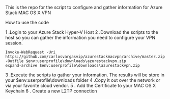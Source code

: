 This is the repo for the script to configure and gather information for Azure Stack MAC OS X VPN

How to use the code

1 .Login to your Azure Stack Hyper-V Host
2 .Download the scripts to the host so you can gather the information you need to configure your VPN session. 
~~~~
Invoke-WebRequest -Uri https://github.com/carlosvargasvip/azurestackmacvpn/archive/master.zip -Outfile $env:userprofile\downloads\azurestackvpn.zip
expand-archive $env:userprofile\downloads\azurestackvpn.zip 
~~~~

3 .Execute the scripts to gather your information. The results will be store in your $env:userprofile\downloads folder
4 .Copy it out over the network or via your favorite cloud vendor.
5 . Add the Certificate to your MAC OS X Keychain
6 . Create a new L2TP connection


